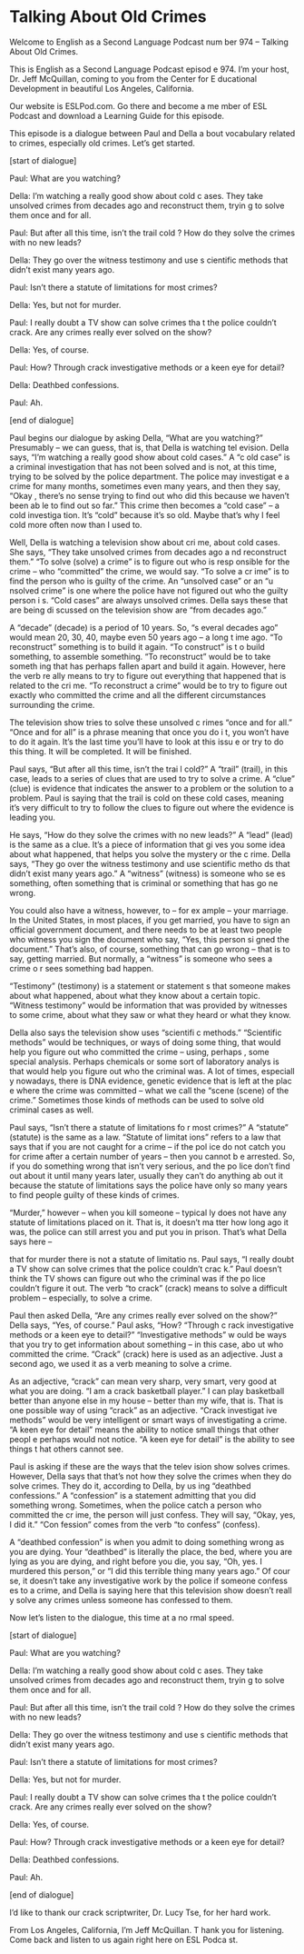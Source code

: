 # Talking About Old Crimes

Welcome to English as a Second Language Podcast num ber 974 – Talking About Old Crimes.  

This is English as a Second Language Podcast episod e 974. I’m your host, Dr. Jeff McQuillan, coming to you from the Center for E ducational Development in beautiful Los Angeles, California.  

Our website is ESLPod.com. Go there and become a me mber of ESL Podcast and download a Learning Guide for this episode.  

This episode is a dialogue between Paul and Della a bout vocabulary related to crimes, especially old crimes. Let’s get started. 

[start of dialogue] 

Paul: What are you watching?  

Della: I’m watching a really good show about cold c ases. They take unsolved crimes from decades ago and reconstruct them, tryin g to solve them once and for all. 

Paul: But after all this time, isn’t the trail cold ? How do they solve the crimes with no new leads?  

Della: They go over the witness testimony and use s cientific methods that didn’t exist many years ago. 

Paul: Isn’t there a statute of limitations for most  crimes?  

Della: Yes, but not for murder.  

Paul: I really doubt a TV show can solve crimes tha t the police couldn’t crack. Are any crimes really ever solved on the show? 

Della: Yes, of course.  

Paul: How? Through crack investigative methods or a  keen eye for detail? 

Della: Deathbed confessions. 

Paul: Ah. 

[end of dialogue] 

Paul begins our dialogue by asking Della, “What are  you watching?” Presumably – we can guess, that is, that Della is watching tel evision. Della says, “I’m watching a really good show about cold cases.” A “c old case” is a criminal investigation that has not been solved and is not, at this time, trying to be solved by the police department. The police may investigat e a crime for many months, sometimes even many years, and then they say, “Okay , there’s no sense trying to find out who did this because we haven’t been ab le to find out so far.” This crime then becomes a “cold case” – a cold investiga tion. It’s “cold” because it’s so old. Maybe that’s why I feel cold more often now  than I used to.  

Well, Della is watching a television show about cri me, about cold cases. She says, “They take unsolved crimes from decades ago a nd reconstruct them.” “To solve (solve) a crime” is to figure out who is resp onsible for the crime – who “committed” the crime, we would say. “To solve a cr ime” is to find the person who is guilty of the crime. An “unsolved case” or an “u nsolved crime” is one where the police have not figured out who the guilty person i s. “Cold cases” are always unsolved crimes. Della says these that are being di scussed on the television show are “from decades ago.”  

A “decade” (decade) is a period of 10 years. So, “s everal decades ago” would mean 20, 30, 40, maybe even 50 years ago – a long t ime ago. “To reconstruct” something is to build it again. “To construct” is t o build something, to assemble something. “To reconstruct” would be to take someth ing that has perhaps fallen apart and build it again. However, here the verb re ally means to try to figure out everything that happened that is related to the cri me. “To reconstruct a crime” would be to try to figure out exactly who committed  the crime and all the different circumstances surrounding the crime.  

The television show tries to solve these unsolved c rimes “once and for all.” “Once and for all” is a phrase meaning that once you do i t, you won’t have to do it again. It’s the last time you’ll have to look at this issu e or try to do this thing. It will be completed. It will be finished.  

Paul says, “But after all this time, isn’t the trai l cold?” A “trail” (trail), in this case, leads to a series of clues that are used to try to solve a crime. A “clue” (clue) is evidence that indicates the answer to a problem or the solution to a problem. Paul is saying that the trail is cold on these cold  cases, meaning it’s very difficult to try to follow the clues to figure out where the evidence is leading you.   

 He says, “How do they solve the crimes with no new leads?” A “lead” (lead) is the same as a clue. It’s a piece of information that gi ves you some idea about what happened, that helps you solve the mystery or the c rime. Della says, “They go over the witness testimony and use scientific metho ds that didn’t exist many years ago.” A “witness” (witness) is someone who se es something, often something that is criminal or something that has go ne wrong.  

You could also have a witness, however, to – for ex ample – your marriage. In the United States, in most places, if you get married, you have to sign an official government document, and there needs to be at least  two people who witness you sign the document who say, “Yes, this person si gned the document.” That’s also, of course, something that can go wrong – that  is to say, getting married. But normally, a “witness” is someone who sees a crime o r sees something bad happen.  

“Testimony” (testimony) is a statement or statement s that someone makes about what happened, about what they know about a certain  topic. “Witness testimony” would be information that was provided by witnesses  to some crime, about what they saw or what they heard or what they know. 

Della also says the television show uses “scientifi c methods.” “Scientific methods” would be techniques, or ways of doing some thing, that would help you figure out who committed the crime – using, perhaps , some special analysis. Perhaps chemicals or some sort of laboratory analys is that would help you figure out who the criminal was. A lot of times, especiall y nowadays, there is DNA evidence, genetic evidence that is left at the plac e where the crime was committed – what we call the “scene (scene) of the crime.” Sometimes those kinds of methods can be used to solve old criminal cases as well.  

Paul says, “Isn’t there a statute of limitations fo r most crimes?” A “statute” (statute) is the same as a law. “Statute of limitat ions” refers to a law that says that if you are not caught for a crime – if the pol ice do not catch you for crime after a certain number of years – then you cannot b e arrested. So, if you do something wrong that isn’t very serious, and the po lice don’t find out about it until many years later, usually they can’t do anything ab out it because the statute of limitations says the police have only so many years  to find people guilty of these kinds of crimes.  

“Murder,” however – when you kill someone – typical ly does not have any statute of limitations placed on it. That is, it doesn’t ma tter how long ago it was, the police can still arrest you and put you in prison. That’s what Della says here –  

that for murder there is not a statute of limitatio ns. Paul says, “I really doubt a TV show can solve crimes that the police couldn’t crac k.” Paul doesn’t think the TV shows can figure out who the criminal was if the po lice couldn’t figure it out. The verb “to crack” (crack) means to solve a difficult problem – especially, to solve a crime.  

Paul then asked Della, “Are any crimes really ever solved on the show?” Della says, “Yes, of course.” Paul asks, “How? “Through c rack investigative methods or a keen eye to detail?” “Investigative methods” w ould be ways that you try to get information about something – in this case, abo ut who committed the crime. “Crack” (crack) here is used as an adjective. Just a second ago, we used it as a verb meaning to solve a crime.  

As an adjective, “crack” can mean very sharp, very smart, very good at what you are doing. “I am a crack basketball player.” I can play basketball better than anyone else in my house – better than my wife, that  is. That is one possible way of using “crack” as an adjective. “Crack investigat ive methods” would be very intelligent or smart ways of investigating a crime.  “A keen eye for detail” means the ability to notice small things that other peopl e perhaps would not notice. “A keen eye for detail” is the ability to see things t hat others cannot see.  

Paul is asking if these are the ways that the telev ision show solves crimes. However, Della says that that’s not how they solve the crimes when they do solve crimes. They do it, according to Della, by us ing “deathbed confessions.” A “confession” is a statement admitting that you did something wrong. Sometimes, when the police catch a person who committed the cr ime, the person will just confess. They will say, “Okay, yes, I did it.” “Con fession” comes from the verb “to confess” (confess).  

A “deathbed confession” is when you admit to doing something wrong as you are dying. Your “deathbed” is literally the place, the bed, where you are lying as you are dying, and right before you die, you say, “Oh, yes. I murdered this person,” or “I did this terrible thing many years ago.” Of cour se, it doesn’t take any investigative work by the police if someone confess es to a crime, and Della is saying here that this television show doesn’t reall y solve any crimes unless someone has confessed to them. 

Now let’s listen to the dialogue, this time at a no rmal speed.  

[start of dialogue] 

Paul: What are you watching?   

 Della: I’m watching a really good show about cold c ases. They take unsolved crimes from decades ago and reconstruct them, tryin g to solve them once and for all. 

Paul: But after all this time, isn’t the trail cold ? How do they solve the crimes with no new leads?  

Della: They go over the witness testimony and use s cientific methods that didn’t exist many years ago. 

Paul: Isn’t there a statute of limitations for most  crimes?  

Della: Yes, but not for murder.  

Paul: I really doubt a TV show can solve crimes tha t the police couldn’t crack. Are any crimes really ever solved on the show? 

Della: Yes, of course.  

Paul: How? Through crack investigative methods or a  keen eye for detail? 

Della: Deathbed confessions. 

Paul: Ah. 

[end of dialogue] 

I’d like to thank our crack scriptwriter, Dr. Lucy Tse, for her hard work. 

From Los Angeles, California, I’m Jeff McQuillan. T hank you for listening. Come back and listen to us again right here on ESL Podca st. 

